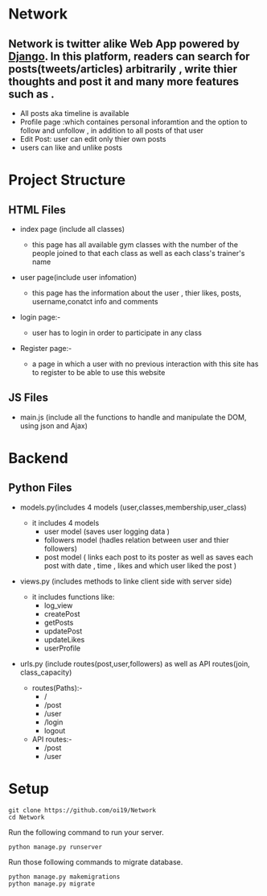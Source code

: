 # Network 
## Network is twitter alike Web App powered by [Django](https://www.djangoproject.com/). In this platform, readers can search for posts(tweets/articles) arbitrarily , write thier thoughts and post it and many more features such as . 
  - All posts aka timeline is available
  - Profile page :which containes personal inforamtion  and the option to follow and unfollow , in addition to all posts of that user
  - Edit Post: user can edit only thier own posts
  - users can like and unlike posts


# Project Structure


## HTML Files

 - index page (include all classes)
   - this page has all available gym classes with the number of the people joined to that each class as well as each class's trainer's name 
      
 - user page(include user infomation)
   -  this page has the information about the user , thier likes, posts, username,conatct info and comments 
 
 - login page:-
   - user has to login in order to participate in  any class 
 
 - Register page:-
   - a page in which a user with no previous interaction with this site has to register to be able to use this website
  

## JS Files
 -  main.js (include all the functions to handle and manipulate the DOM, using json and Ajax)



# Backend



## Python Files
 - models.py(includes 4 models (user,classes,membership,user_class)
   - it includes 4 models
      - user model (saves user logging data )
      - followers model (hadles relation between user and thier followers)
      - post model ( links each post to its poster as well as saves each post with date , time , likes and which user liked the post )
      
 - views.py (includes methods to linke client side with server side)
     - it includes functions like:
         - log_view
         - createPost
         - getPosts
         - updatePost
         - updateLikes
         - userProfile
 - urls.py (include routes(post,user,followers) as well as API routes(join, class_capacity)
   - routes(Paths):-
      - /
      - /post
      - /user
      - /login
      - logout 
   - API routes:-
      - /post
      - /user



# Setup
   ```shell script
git clone https://github.com/oi19/Network
cd Network
```
Run the following command to run your server.


```shell script
python manage.py runserver
```

Run those following commands to migrate database.

```shell script
python manage.py makemigrations
python manage.py migrate
```



  
  
